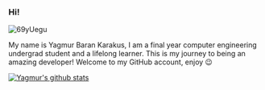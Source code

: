 ### Hi!
![69yUegu](https://user-images.githubusercontent.com/51532355/142621854-5ee4ac1d-e29c-48b0-afbe-0108b6e1895c.gif)

My name is Yagmur Baran Karakus, I am a final year computer engineering undergrad student and a lifelong learner. This is my journey to being an amazing developer!
Welcome to my GitHub account, enjoy 😉



[![Yagmur's github stats](https://github-readme-stats.vercel.app/api?username=yagmurbarank)](https://github.com/anuraghazra/github-readme-stats)
